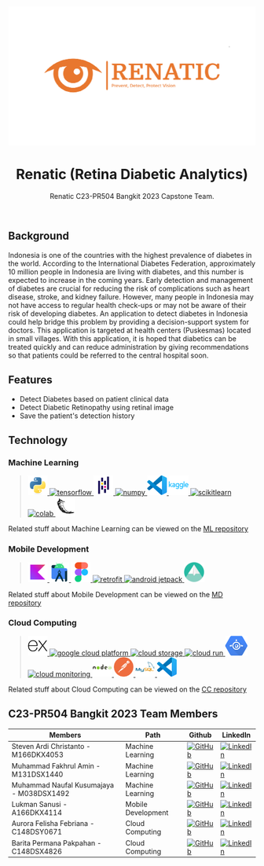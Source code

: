 
<div align="center">
  
  ![Renatic](https://raw.githubusercontent.com/Renatic-C23-PR504/.github/main/profile/renatic.png)
  
  # Renatic (Retina Diabetic Analytics)
  Renatic C23-PR504 Bangkit 2023 Capstone Team.

  <img src="https://komarev.com/ghpvc/?username=Renatic-C23-PR504&style=for-the-badge&color=blue" alt=""/>

  

</div>



## Background
Indonesia is one of the countries with the highest prevalence of diabetes in the world. According to the International Diabetes Federation, approximately 10 million people in Indonesia are living with diabetes, and this number is expected to increase in the coming years. Early detection and management of diabetes are crucial for reducing the risk of complications such as heart disease, stroke, and kidney failure. However, many people in Indonesia may not have access to regular health check-ups or may not be aware of their risk of developing diabetes. An application to detect diabetes in Indonesia could help bridge this problem by providing a decision-support system for doctors. This application is targeted at health centers (Puskesmas) located in small villages. With this application, it is hoped that diabetics can be treated quickly and can reduce administration by giving recommendations so that patients could be referred to the central hospital soon.

## Features
- Detect Diabetes based on patient clinical data
- Detect Diabetic Retinopathy using retinal image
- Save the patient's detection history 

## Technology 

### Machine Learning
> <a href="https://www.python.org" target="_blank" rel="noreferrer" title="python"> <img src="https://raw.githubusercontent.com/devicons/devicon/master/icons/python/python-original.svg" alt="python" width="40" height="40"/> </a>
<a href="https://www.tensorflow.org" target="_blank" rel="noreferrer" title="tensorflow"> <img src="https://www.vectorlogo.zone/logos/tensorflow/tensorflow-icon.svg" alt="tensorflow" width="40" height="40"/> </a>
<a href="https://pandas.pydata.org/" target="_blank" rel="noreferrer" title="pandas"> <img src="https://raw.githubusercontent.com/devicons/devicon/2ae2a900d2f041da66e950e4d48052658d850630/icons/pandas/pandas-original.svg" alt="pandas" width="40" height="40"/> </a> 
<a href="https://numpy.org/" target="_blank" rel="noreferrer" title="numpy"> <img src="https://numpy.org/images/logo.svg" alt="numpy" width="40" height="40"/> </a> 
<a href="https://code.visualstudio.com/" target="_blank" rel="noreferrer" title="visual studio code"> <img src="https://raw.githubusercontent.com/devicons/devicon/1119b9f84c0290e0f0b38982099a2bd027a48bf1/icons/vscode/vscode-original.svg" alt="vscode"  height="40"/> </a> 
<a href="https://www.kaggle.com/" target="_blank" rel="noreferrer" title="kaggle"> <img src="https://raw.githubusercontent.com/devicons/devicon/master/icons/kaggle/kaggle-original-wordmark.svg" alt="kaggle"  height="40"/> </a> 
<a href="https://scikit-learn.org/stable/" target="_blank" rel="noreferrer" title="scikit learn"> <img src="https://scikit-learn.org/stable/_static/scikit-learn-logo-small.png" alt="scikitlearn"  height="40"/> </a> 
<a href="https://flask.palletsprojects.com/" target="_blank" rel="noreferrer" title="colab"> <img src="https://camo.githubusercontent.com/b9d1ccdcfc9c5d008a0f6e46e08ea218725df33b4c2486a33cbb4779692d8229/68747470733a2f2f636f6c61622e72657365617263682e676f6f676c652e636f6d2f696d672f636f6c61625f66617669636f6e5f32353670782e706e67" alt="colab" height="40" data-canonical-src="https://colab.research.google.com/img/colab_favicon_256px.png"> </a> 
<a href="https://flask.palletsprojects.com/" target="_blank" rel="noreferrer" title="flask"> <img src="https://raw.githubusercontent.com/devicons/devicon/master/icons/flask/flask-original.svg" alt="flask"  height="40"/> </a> 

Related stuff about Machine Learning can be viewed on the [ML repository](https://github.com/Renatic-C23-PR504/machine-learning)

### Mobile Development
> <a href="https://kotlinlang.org/" target="_blank" rel="noreferrer" title="kotlin"> <img src="https://raw.githubusercontent.com/devicons/devicon/master/icons/kotlin/kotlin-original.svg" alt="kotlin"  height="40"/> </a> 
<a href="https://developer.android.com/studio" target="_blank" rel="noreferrer" title="android studio"> <img src="https://raw.githubusercontent.com/devicons/devicon/master/icons/androidstudio/androidstudio-original.svg" alt="android studio"  height="40"/> </a> 
<a href="https://www.figma.com/" target="_blank" rel="noreferrer" title="figma"> <img src="https://raw.githubusercontent.com/devicons/devicon/master/icons/figma/figma-original.svg" alt="figma"  height="40"/> </a> 
<a href="https://square.github.io/retrofit/" target="_blank" rel="noreferrer" title="retrofit"> <img src="https://square.github.io/retrofit/static/icon-square.png" alt="retrofit"  height="40"/> </a>
<a href="https://developer.android.com/jetpack" target="_blank" rel="noreferrer" title="android jetpack"> <img src="https://developer.android.com/static/images/hero-assets/android-jetpack.svg" alt="android jetpack"  height="40"/> </a>
<a href="https://bumptech.github.io/glide/" target="_blank" rel="noreferrer" title="glide"> <img src="https://raw.githubusercontent.com/bumptech/glide/master/static/glide_circle_logo.png" alt="glide"  height="40"/> </a>

Related stuff about Mobile Development can be viewed on the [MD repository](https://github.com/Renatic-C23-PR504/application)

### Cloud Computing
> <a href="https://expressjs.com/" rel="noreferrer" title="express js"> <img src="https://raw.githubusercontent.com/devicons/devicon/master/icons/express/express-original.svg" alt="express js" height="40"> </a>
<a href="https://cloud.google.com/" rel="noreferrer" title="google cloud platform"> <img src="https://camo.githubusercontent.com/eb5099c27bd3e3fd1ac31180029132d4a8531fcd48b6437fdd1be9187e88a761/68747470733a2f2f69646f6c73746172617374726f6e6f6d65722e636f6d2f696d616765732f636c6f75645f706c6174666f726d2e706e67" alt="google cloud platform" height="40" data-canonical-src="https://idolstarastronomer.com/images/cloud_platform.png"> </a>
<a href="https://cloud.google.com/" rel="noreferrer" title="cloud storage"> <img src="https://camo.githubusercontent.com/ec5fc13d46cacb9307107407b318cabc8e57382241c9f8cfcafd853c51a957d1/68747470733a2f2f312e62702e626c6f6773706f742e636f6d2f2d6c645879775f5f336f386b2f586b547137796e656b36492f41414141414141415476512f424d4c4541774765665038744139596b7056526c66686a38713031716344577351434c63424741735948512f73313630302f6763702d6275636b65742e706e67" alt="cloud storage" height="40" data-canonical-src="https://1.bp.blogspot.com/-ldXyw__3o8k/XkTq7ynek6I/AAAAAAAATvQ/BMLEAwGefP8tA9YkpVRlfhj8q01qcDWsQCLcBGAsYHQ/s1600/gcp-bucket.png"> </a>
<a href="https://cloud.google.com/" rel="noreferrer" title="cloud run"> <img src="https://repository-images.githubusercontent.com/189295422/f294aa00-838c-11e9-8e27-a1fdc651371f" alt="cloud run" height="40"> </a>
<a href="https://cloud.google.com/appengine" target="_blank" rel="noreferrer" title="app engine"> <img src="https://raw.githubusercontent.com/Renatic-C23-PR504/.github/main/profile/appengine.png" alt="app engine"  height="40"/> </a>
<a href="https://cloud.google.com/monitoring" target="_blank" rel="noreferrer" title="cloud monitoring"> <img src="https://www.gstatic.com/devrel-devsite/prod/vd261db5395fbcde659314ae58be50b2e56876271e1a672f069cc1e37ad6c3a79/images/icons/cloud-monitoring.svg" alt="cloud monitoring"  height="40"/> </a>
<a href="https://nodejs.org/en" target="_blank" rel="noreferrer" title="node js"> <img src="https://raw.githubusercontent.com/devicons/devicon/master/icons/nodejs/nodejs-original-wordmark.svg" alt="node js"  height="40"/> </a>
<a href="https://www.postman.com/" target="_blank" rel="noreferrer" title="postman"> <img src="https://raw.githubusercontent.com/Renatic-C23-PR504/.github/main/profile/postman-icon.png" alt="postman"  height="40"/> </a>
<a href="https://www.mysql.com/" target="_blank" rel="noreferrer" title="mysql"> <img src="https://raw.githubusercontent.com/devicons/devicon/1119b9f84c0290e0f0b38982099a2bd027a48bf1/icons/mysql/mysql-original-wordmark.svg" alt="mysql"  height="40"/> </a>
<a href="https://code.visualstudio.com/" target="_blank" rel="noreferrer" title="visual studio code"> <img src="https://raw.githubusercontent.com/devicons/devicon/1119b9f84c0290e0f0b38982099a2bd027a48bf1/icons/vscode/vscode-original.svg" alt="vscode"  height="40"/> </a> 

Related stuff about Cloud Computing can be viewed on the [CC repository](https://github.com/Renatic-C23-PR504/backend)

  
## C23-PR504 Bangkit 2023 Team Members
| Members                                  | Path               | Github                                                                                                                                           | LinkedIn                                                                                                                                                                         |
| ---------------------------------------  | ------------------ | ------------------------------------------------------------------------------------------------------------------------------------------------ | ------------------------------------------------------------------------------------------------------------------------------------------------------------------------ |
| Steven Ardi Christanto - M166DKX4053     | Machine Learning   | [![GitHub](https://img.shields.io/badge/github-%23121011.svg?style=for-the-badge&logo=github&logoColor=white)](https://github.com/BlackBone09)   | [![LinkedIn](https://img.shields.io/badge/linkedin-%230077B5.svg?style=for-the-badge&logo=linkedin&logoColor=white)](https://www.linkedin.com/in/steven-ardi-398539272/)      |
| Muhammad Fakhrul Amin - M131DSX1440      | Machine Learning   | [![GitHub](https://img.shields.io/badge/github-%23121011.svg?style=for-the-badge&logo=github&logoColor=white)](https://github.com/mfakhrulam)    | [![LinkedIn](https://img.shields.io/badge/linkedin-%230077B5.svg?style=for-the-badge&logo=linkedin&logoColor=white)](https://www.linkedin.com/in/mfakhrulam/)       |
| Muhammad Naufal Kusumajaya - M038DSX1492 | Machine Learning   | [![GitHub](https://img.shields.io/badge/github-%23121011.svg?style=for-the-badge&logo=github&logoColor=white)](https://github.com/naufaljaya)    | [![LinkedIn](https://img.shields.io/badge/linkedin-%230077B5.svg?style=for-the-badge&logo=linkedin&logoColor=white)](https://www.linkedin.com/in/naufal-kusumajaya-b27959155/)              |
| Lukman Sanusi - A166DKX4114              | Mobile Development | [![GitHub](https://img.shields.io/badge/github-%23121011.svg?style=for-the-badge&logo=github&logoColor=white)](https://github.com/lckmnzans)     | [![LinkedIn](https://img.shields.io/badge/linkedin-%230077B5.svg?style=for-the-badge&logo=linkedin&logoColor=white)](https://www.linkedin.com/in/lukman-sanusi-35b168176/)  |
| Aurora Felisha Febriana - C148DSY0671    | Cloud Computing    | [![GitHub](https://img.shields.io/badge/github-%23121011.svg?style=for-the-badge&logo=github&logoColor=white)](https://github.com/aurorazhy)     | [![LinkedIn](https://img.shields.io/badge/linkedin-%230077B5.svg?style=for-the-badge&logo=linkedin&logoColor=white)](https://www.linkedin.com/in/aurora-felisha-41768824b/)     |
| Barita Permana Pakpahan - C148DSX4826    | Cloud Computing    | [![GitHub](https://img.shields.io/badge/github-%23121011.svg?style=for-the-badge&logo=github&logoColor=white)](https://github.com/BaritaPermana) | [![LinkedIn](https://img.shields.io/badge/linkedin-%230077B5.svg?style=for-the-badge&logo=linkedin&logoColor=white)](https://www.linkedin.com/in/barita-permana-p-301339206/) |
